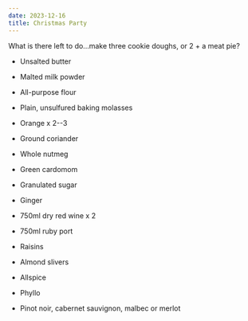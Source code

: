 ```yaml
---
date: 2023-12-16
title: Christmas Party
---
```


What is there left to do...make three cookie doughs, or 2 + a meat pie? 

- Unsalted butter
- Malted milk powder
- All-purpose flour
- Plain, unsulfured baking molasses
- Orange x 2--3
- Ground coriander
- Whole nutmeg
- Green cardomom
- Granulated sugar
- Ginger
- 750ml dry red wine x 2
- 750ml ruby port
- Raisins
- Almond slivers
- Allspice
- Phyllo

- Pinot noir, cabernet sauvignon, malbec or merlot
